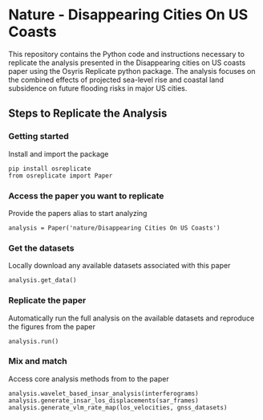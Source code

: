 # Nature - Disappearing Cities On US Coasts

This repository contains the Python code and instructions necessary to replicate the analysis presented in the Disappearing cities on US coasts paper using the Osyris Replicate python package. The analysis focuses on the combined effects of projected sea-level rise and coastal land subsidence on future flooding risks in major US cities.

## Steps to Replicate the Analysis

### Getting started
Install and import the package

`pip install osreplicate`\
`from osreplicate import Paper`

### Access the paper you want to replicate
Provide the papers alias to start analyzing

`analysis = Paper('nature/Disappearing Cities On US Coasts')`

### Get the datasets
Locally download any available datasets associated with this paper

`analysis.get_data()`

### Replicate the paper
Automatically run the full analysis on the available datasets and reproduce the figures from the paper

`analysis.run()`

### Mix and match      
Access core analysis methods from to the paper

`analysis.wavelet_based_insar_analysis(interferograms)`\
`analysis.generate_insar_los_displacements(sar_frames)`\
`analysis.generate_vlm_rate_map(los_velocities, gnss_datasets)`
